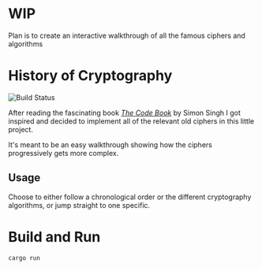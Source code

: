 # WIP

Plan is to create an interactive walkthrough of all the famous ciphers and algorithms

# History of Cryptography

![Build Status](https://github.com/zaszi/rust-template/workflows/Rust/badge.svg)

After reading the fascinating book [_The Code Book_](https://www.goodreads.com/en/book/show/17994) by Simon Singh I got inspired and decided to implement all of the relevant old ciphers in this little project.

It's meant to be an easy walkthrough showing how the ciphers progressively gets more complex.

## Usage

Choose to either follow a chronological order or the different cryptography algorithms, or jump straight to one specific.

# Build and Run

```
cargo run
```
